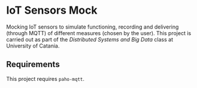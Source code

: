 # IoT Sensors Mock

Mocking IoT sensors to simulate functioning, recording and delivering (through MQTT) of different measures (chosen by the user). This project is carried out as part of the _Distributed Systems and Big Data_ class at University of Catania.

## Requirements
This project requires `paho-mqtt`.
